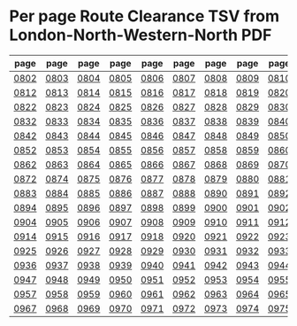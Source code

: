 # Per page Route Clearance TSV from London-North-Western-North PDF

|page|page|page|page|page|page|page|page|page|page|
|----|----|----|----|----|----|----|----|----|----|
|[0802](London-North-Western-North/tsv/pg_0802.tsv)|[0803](London-North-Western-North/tsv/pg_0803.tsv)|[0804](London-North-Western-North/tsv/pg_0804.tsv)|[0805](London-North-Western-North/tsv/pg_0805.tsv)|[0806](London-North-Western-North/tsv/pg_0806.tsv)|[0807](London-North-Western-North/tsv/pg_0807.tsv)|[0808](London-North-Western-North/tsv/pg_0808.tsv)|[0809](London-North-Western-North/tsv/pg_0809.tsv)|[0810](London-North-Western-North/tsv/pg_0810.tsv)|[0811](London-North-Western-North/tsv/pg_0811.tsv)|
|[0812](London-North-Western-North/tsv/pg_0812.tsv)|[0813](London-North-Western-North/tsv/pg_0813.tsv)|[0814](London-North-Western-North/tsv/pg_0814.tsv)|[0815](London-North-Western-North/tsv/pg_0815.tsv)|[0816](London-North-Western-North/tsv/pg_0816.tsv)|[0817](London-North-Western-North/tsv/pg_0817.tsv)|[0818](London-North-Western-North/tsv/pg_0818.tsv)|[0819](London-North-Western-North/tsv/pg_0819.tsv)|[0820](London-North-Western-North/tsv/pg_0820.tsv)|[0821](London-North-Western-North/tsv/pg_0821.tsv)|
|[0822](London-North-Western-North/tsv/pg_0822.tsv)|[0823](London-North-Western-North/tsv/pg_0823.tsv)|[0824](London-North-Western-North/tsv/pg_0824.tsv)|[0825](London-North-Western-North/tsv/pg_0825.tsv)|[0826](London-North-Western-North/tsv/pg_0826.tsv)|[0827](London-North-Western-North/tsv/pg_0827.tsv)|[0828](London-North-Western-North/tsv/pg_0828.tsv)|[0829](London-North-Western-North/tsv/pg_0829.tsv)|[0830](London-North-Western-North/tsv/pg_0830.tsv)|[0831](London-North-Western-North/tsv/pg_0831.tsv)|
|[0832](London-North-Western-North/tsv/pg_0832.tsv)|[0833](London-North-Western-North/tsv/pg_0833.tsv)|[0834](London-North-Western-North/tsv/pg_0834.tsv)|[0835](London-North-Western-North/tsv/pg_0835.tsv)|[0836](London-North-Western-North/tsv/pg_0836.tsv)|[0837](London-North-Western-North/tsv/pg_0837.tsv)|[0838](London-North-Western-North/tsv/pg_0838.tsv)|[0839](London-North-Western-North/tsv/pg_0839.tsv)|[0840](London-North-Western-North/tsv/pg_0840.tsv)|[0841](London-North-Western-North/tsv/pg_0841.tsv)|
|[0842](London-North-Western-North/tsv/pg_0842.tsv)|[0843](London-North-Western-North/tsv/pg_0843.tsv)|[0844](London-North-Western-North/tsv/pg_0844.tsv)|[0845](London-North-Western-North/tsv/pg_0845.tsv)|[0846](London-North-Western-North/tsv/pg_0846.tsv)|[0847](London-North-Western-North/tsv/pg_0847.tsv)|[0848](London-North-Western-North/tsv/pg_0848.tsv)|[0849](London-North-Western-North/tsv/pg_0849.tsv)|[0850](London-North-Western-North/tsv/pg_0850.tsv)|[0851](London-North-Western-North/tsv/pg_0851.tsv)|
|[0852](London-North-Western-North/tsv/pg_0852.tsv)|[0853](London-North-Western-North/tsv/pg_0853.tsv)|[0854](London-North-Western-North/tsv/pg_0854.tsv)|[0855](London-North-Western-North/tsv/pg_0855.tsv)|[0856](London-North-Western-North/tsv/pg_0856.tsv)|[0857](London-North-Western-North/tsv/pg_0857.tsv)|[0858](London-North-Western-North/tsv/pg_0858.tsv)|[0859](London-North-Western-North/tsv/pg_0859.tsv)|[0860](London-North-Western-North/tsv/pg_0860.tsv)|[0861](London-North-Western-North/tsv/pg_0861.tsv)|
|[0862](London-North-Western-North/tsv/pg_0862.tsv)|[0863](London-North-Western-North/tsv/pg_0863.tsv)|[0864](London-North-Western-North/tsv/pg_0864.tsv)|[0865](London-North-Western-North/tsv/pg_0865.tsv)|[0866](London-North-Western-North/tsv/pg_0866.tsv)|[0867](London-North-Western-North/tsv/pg_0867.tsv)|[0868](London-North-Western-North/tsv/pg_0868.tsv)|[0869](London-North-Western-North/tsv/pg_0869.tsv)|[0870](London-North-Western-North/tsv/pg_0870.tsv)|[0871](London-North-Western-North/tsv/pg_0871.tsv)|
|[0872](London-North-Western-North/tsv/pg_0872.tsv)|[0874](London-North-Western-North/tsv/pg_0874.tsv)|[0875](London-North-Western-North/tsv/pg_0875.tsv)|[0876](London-North-Western-North/tsv/pg_0876.tsv)|[0877](London-North-Western-North/tsv/pg_0877.tsv)|[0878](London-North-Western-North/tsv/pg_0878.tsv)|[0879](London-North-Western-North/tsv/pg_0879.tsv)|[0880](London-North-Western-North/tsv/pg_0880.tsv)|[0881](London-North-Western-North/tsv/pg_0881.tsv)|[0882](London-North-Western-North/tsv/pg_0882.tsv)|
|[0883](London-North-Western-North/tsv/pg_0883.tsv)|[0884](London-North-Western-North/tsv/pg_0884.tsv)|[0885](London-North-Western-North/tsv/pg_0885.tsv)|[0886](London-North-Western-North/tsv/pg_0886.tsv)|[0887](London-North-Western-North/tsv/pg_0887.tsv)|[0888](London-North-Western-North/tsv/pg_0888.tsv)|[0890](London-North-Western-North/tsv/pg_0890.tsv)|[0891](London-North-Western-North/tsv/pg_0891.tsv)|[0892](London-North-Western-North/tsv/pg_0892.tsv)|[0893](London-North-Western-North/tsv/pg_0893.tsv)|
|[0894](London-North-Western-North/tsv/pg_0894.tsv)|[0895](London-North-Western-North/tsv/pg_0895.tsv)|[0896](London-North-Western-North/tsv/pg_0896.tsv)|[0897](London-North-Western-North/tsv/pg_0897.tsv)|[0898](London-North-Western-North/tsv/pg_0898.tsv)|[0899](London-North-Western-North/tsv/pg_0899.tsv)|[0900](London-North-Western-North/tsv/pg_0900.tsv)|[0901](London-North-Western-North/tsv/pg_0901.tsv)|[0902](London-North-Western-North/tsv/pg_0902.tsv)|[0903](London-North-Western-North/tsv/pg_0903.tsv)|
|[0904](London-North-Western-North/tsv/pg_0904.tsv)|[0905](London-North-Western-North/tsv/pg_0905.tsv)|[0906](London-North-Western-North/tsv/pg_0906.tsv)|[0907](London-North-Western-North/tsv/pg_0907.tsv)|[0908](London-North-Western-North/tsv/pg_0908.tsv)|[0909](London-North-Western-North/tsv/pg_0909.tsv)|[0910](London-North-Western-North/tsv/pg_0910.tsv)|[0911](London-North-Western-North/tsv/pg_0911.tsv)|[0912](London-North-Western-North/tsv/pg_0912.tsv)|[0913](London-North-Western-North/tsv/pg_0913.tsv)|
|[0914](London-North-Western-North/tsv/pg_0914.tsv)|[0915](London-North-Western-North/tsv/pg_0915.tsv)|[0916](London-North-Western-North/tsv/pg_0916.tsv)|[0917](London-North-Western-North/tsv/pg_0917.tsv)|[0918](London-North-Western-North/tsv/pg_0918.tsv)|[0920](London-North-Western-North/tsv/pg_0920.tsv)|[0921](London-North-Western-North/tsv/pg_0921.tsv)|[0922](London-North-Western-North/tsv/pg_0922.tsv)|[0923](London-North-Western-North/tsv/pg_0923.tsv)|[0924](London-North-Western-North/tsv/pg_0924.tsv)|
|[0925](London-North-Western-North/tsv/pg_0925.tsv)|[0926](London-North-Western-North/tsv/pg_0926.tsv)|[0927](London-North-Western-North/tsv/pg_0927.tsv)|[0928](London-North-Western-North/tsv/pg_0928.tsv)|[0929](London-North-Western-North/tsv/pg_0929.tsv)|[0930](London-North-Western-North/tsv/pg_0930.tsv)|[0931](London-North-Western-North/tsv/pg_0931.tsv)|[0932](London-North-Western-North/tsv/pg_0932.tsv)|[0933](London-North-Western-North/tsv/pg_0933.tsv)|[0935](London-North-Western-North/tsv/pg_0935.tsv)|
|[0936](London-North-Western-North/tsv/pg_0936.tsv)|[0937](London-North-Western-North/tsv/pg_0937.tsv)|[0938](London-North-Western-North/tsv/pg_0938.tsv)|[0939](London-North-Western-North/tsv/pg_0939.tsv)|[0940](London-North-Western-North/tsv/pg_0940.tsv)|[0941](London-North-Western-North/tsv/pg_0941.tsv)|[0942](London-North-Western-North/tsv/pg_0942.tsv)|[0943](London-North-Western-North/tsv/pg_0943.tsv)|[0944](London-North-Western-North/tsv/pg_0944.tsv)|[0946](London-North-Western-North/tsv/pg_0946.tsv)|
|[0947](London-North-Western-North/tsv/pg_0947.tsv)|[0948](London-North-Western-North/tsv/pg_0948.tsv)|[0949](London-North-Western-North/tsv/pg_0949.tsv)|[0950](London-North-Western-North/tsv/pg_0950.tsv)|[0951](London-North-Western-North/tsv/pg_0951.tsv)|[0952](London-North-Western-North/tsv/pg_0952.tsv)|[0953](London-North-Western-North/tsv/pg_0953.tsv)|[0954](London-North-Western-North/tsv/pg_0954.tsv)|[0955](London-North-Western-North/tsv/pg_0955.tsv)|[0956](London-North-Western-North/tsv/pg_0956.tsv)|
|[0957](London-North-Western-North/tsv/pg_0957.tsv)|[0958](London-North-Western-North/tsv/pg_0958.tsv)|[0959](London-North-Western-North/tsv/pg_0959.tsv)|[0960](London-North-Western-North/tsv/pg_0960.tsv)|[0961](London-North-Western-North/tsv/pg_0961.tsv)|[0962](London-North-Western-North/tsv/pg_0962.tsv)|[0963](London-North-Western-North/tsv/pg_0963.tsv)|[0964](London-North-Western-North/tsv/pg_0964.tsv)|[0965](London-North-Western-North/tsv/pg_0965.tsv)|[0966](London-North-Western-North/tsv/pg_0966.tsv)|
|[0967](London-North-Western-North/tsv/pg_0967.tsv)|[0968](London-North-Western-North/tsv/pg_0968.tsv)|[0969](London-North-Western-North/tsv/pg_0969.tsv)|[0970](London-North-Western-North/tsv/pg_0970.tsv)|[0971](London-North-Western-North/tsv/pg_0971.tsv)|[0972](London-North-Western-North/tsv/pg_0972.tsv)|[0973](London-North-Western-North/tsv/pg_0973.tsv)|[0974](London-North-Western-North/tsv/pg_0974.tsv)|[0975](London-North-Western-North/tsv/pg_0975.tsv)|[0976](London-North-Western-North/tsv/pg_0976.tsv)|
